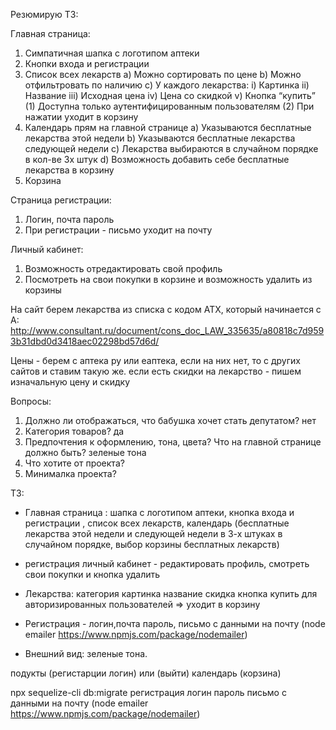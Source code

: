 Резюмирую ТЗ:

Главная страница:

1. Симпатичная шапка с логотипом аптеки
2. Кнопки входа и регистрации
3. Список всех лекарств
     a) Можно сортировать по цене
     b) Можно отфильтровать по наличию 
     c) У каждого лекарства:
          i) Картинка
          ii) Название
          iii) Исходная цена
          iv) Цена со скидкой
          v) Кнопка “купить”
               (1) Доступна только аутентифицированным пользователям
               (2) При нажатии уходит в корзину
4. Календарь прям на главной странице
     a) Указываются бесплатные лекарства этой недели
     b) Указываются бесплатные лекарства следующей недели
     c) Лекарства выбираются в случайном порядке в кол-ве 3х штук
     d) Возможность добавить себе бесплатные лекарства в корзину
5. Корзина

Страница регистрации: 

1. Логин, почта пароль
2. При регистрации - письмо уходит на почту


Личный кабинет:

1. Возможность отредактировать свой профиль
2. Посмотреть на свои покупки в корзине и возможность удалить из корзины

На сайт берем лекарства из списка с кодом АТХ, который начинается с А: http://www.consultant.ru/document/cons_doc_LAW_335635/a80818c7d9593b31dbd0d3418aec02298bd57d6d/

Цены - берем с аптека ру или еаптека, если на них нет, то с других сайтов и ставим такую же. если есть скидки на лекарство - пишем изначальную цену и скидку


Вопросы:
1. Должно ли отображаться, что бабушка хочет стать депутатом? нет
2. Категория товаров? да
3. Предпочтения к оформлению, тона, цвета? Что на главной странице должно быть? зеленые тона 
4. Что хотите от проекта? 
5. Минималка проекта?

ТЗ: 
- Главная страница : шапка с логотипом аптеки, кнопка входа и регистрации ,
 список всех лекарств, 
 календарь
 (бесплатные лекарства этой недели и следующей недели в 3-х штуках в случайном порядке, выбор корзины бесплатных лекарств)

- регистрация личный кабинет - редактировать профиль, смотреть свои покупки и кнопка удалить

- Лекарства:
категория 
картинка
название
скидка
кнопка купить для авторизированных пользователей => уходит в корзину 

- Регистрация - логин,почта пароль, письмо с данными на почту (node emailer https://www.npmjs.com/package/nodemailer)
<!-- npm i calendar -->
<!-- npm i nodemailer -->
- Внешний вид: зеленые тона. 


подукты (регистарции логин) или (выйти) календарь (корзина) 


npx sequelize-cli db:migrate
регистрация логин пароль письмо с данными на почту (node emailer https://www.npmjs.com/package/nodemailer)

